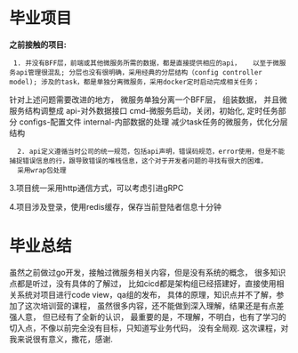 # 毕业项目

**之前接触的项目:**

     1. 并没有BFF层，前端或其他微服务所需的数据，都是直接提供相应的api，   以至于微服务api管理很混乱; 分层也没有很明确，采用经典的分层结构（config controller model); 涉及的task，都是单独分离微服务，采用docker定时启动完成相关任务；
   
  针对上述问题需要改进的地方，
  微服务单独分离一个BFF层， 组装数据，
  并且微服务结构调整成
  api-对外数据接口 
  cmd-微服务启动，关闭，初始化, 定时任务部分
  configs-配置文件
  internal-内部数据的处理
  减少task任务的微服务，优化分层结构
  
  
      2. api定义遵循当时公司的统一规范，包括api声明，错误码规范，error使用，但是不能捕捉错误信息的行，跟导致错误的堆栈信息，这个对于开发者问题的寻找有很大的困难，
      采用wrap包处理
        
   3.项目统一采用http通信方式，可以考虑引进gRPC
   
  4.项目涉及登录，使用redis缓存，保存当前登陆者信息十分钟
  
  # 毕业总结
  
  虽然之前做过go开发，接触过微服务相关内容，但是没有系统的概念，
  很多知识点都是听过，没有具体的了解过，
  比如cicd都是架构组已经搭建好，直接使用相关系统对项目进行code view，qa组的发布，
  具体的原理，知识点并不了解，参加了这次培训营的课程，
  虽然很多内容，还不能做到深入理解，结果还是有点差强人意， 但已经有了全新的认识，
  最重要的是，不理解，不明白，也有了学习的切入点，不像以前完全没有目标，只知道写业务代码，
  没有全局观.
  这次课程，对我来说很有意义，撒花，感谢.